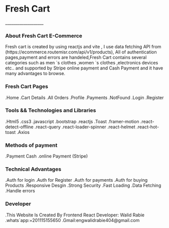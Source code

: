 <html>
<head>

</head>
<body>
<h1>Fresh Cart</h1>
___________________
<h3>About Fresh Cart E-Commerce</h3>
<p>
Fresh cart is created by using reactjs and vite , I use data fetching API from (https://ecommerce.routemisr.com/api/v1/products),
All of authentication pages,payment and errors are handeled,Fresh Cart contains several categories such as men `s clothes ,women `s clothes ,electronics devices etc..
and supported by Stripe online payment and Cash Payment and it have many advantages to browse.
</p>

<h3>Fresh Cart Pages</h3>

<p>
.Home
.Cart Details
.All Orders
.Profile
.Payments
.NotFound
.Login
.Register
</p>

<h3>Tools && Technologies and Libraries</h3>

<p>
.Html5
.css3
.javascript
.bootstrap
.reactjs
.Toast
.framer-motion
.react-detect-offline
.react-query
.react-loader-spinner
.react-helmet
.react-hot-toast
.Axios
</p>


<h3>Methods of payment</h3>

<p>
.Payment Cash
.online Payment (Stripe)
</p>


<h3> Technical Advantages </h3>

.Auth for login
.Auth for Register
.Auth for payments
.Auth for buying Products
.Responsive Desgin
.Strong Security
.Fast Loading
.Data Fetching 
.Handle errors
<h3>Developer </h3>


<p>
.This Website Is Created By Frontend React Developer: Walid Rabie
.whats`app:+201115155650
.Gmail:engwalidrabie404@gmail.com
</p>





</body>
</html>
